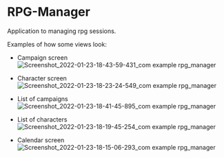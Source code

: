 # RPG-Manager
Application to managing rpg sessions.

Examples of how some views look:
- Campaign screen![Screenshot_2022-01-23-18-43-59-431_com example rpg_manager](https://user-images.githubusercontent.com/62152378/151570313-417a53b1-baa5-44dc-9abc-3edfab895bca.jpg)

- Character screen![Screenshot_2022-01-23-18-23-24-549_com example rpg_manager](https://user-images.githubusercontent.com/62152378/151570532-20aca893-fbd0-45b2-a676-d5f3b6a0fc55.jpg)

- List of campaigns![Screenshot_2022-01-23-18-41-45-895_com example rpg_manager](https://user-images.githubusercontent.com/62152378/151570645-537dbeeb-3d33-4d3e-b7f0-2547f57c64aa.jpg)


- List of characters![Screenshot_2022-01-23-18-19-45-254_com example rpg_manager](https://user-images.githubusercontent.com/62152378/151570801-094514c3-b4e0-4c00-b6d7-24f27e9dffd7.jpg)


- Calendar screen![Screenshot_2022-01-23-18-15-06-293_com example rpg_manager](https://user-images.githubusercontent.com/62152378/151570886-d60c00e0-1434-4cd0-8ccd-f6e36392fe0a.jpg)
